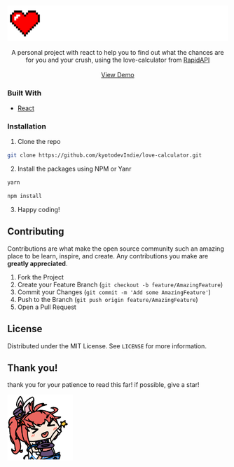 <p align="center">
 <a href="https://github.com/kyotodevindie">
    <img src="src/assets/repoassets/logo.svg" alt="Logo" >
  </a>
</p>

  <p align="center">
    A personal project with react to help you to find out what the chances are for you and your crush, using the love-calculator from <a href="https://rapidapi.com/ajith/api/love-calculator">RapidAPI</a>
    <br />
    <br />
    <a href="https://love-calculator-teal.vercel.app/">View Demo</a>
</p>

<!-- ABOUT THE PROJECT -->

### Built With

- [React](https://pt-br.reactjs.org/)

### Installation

1. Clone the repo

```sh
git clone https://github.com/kyotodevIndie/love-calculator.git
```

2. Install the packages using NPM or Yanr

```sh
yarn
```

```sh
npm install
```

3. Happy coding!

<!-- CONTRIBUTING -->

## Contributing

Contributions are what make the open source community such an amazing place to be learn, inspire, and create. Any contributions you make are **greatly appreciated**.

1. Fork the Project
2. Create your Feature Branch (`git checkout -b feature/AmazingFeature`)
3. Commit your Changes (`git commit -m 'Add some AmazingFeature'`)
4. Push to the Branch (`git push origin feature/AmazingFeature`)
5. Open a Pull Request

<!-- LICENSE -->

## License

Distributed under the MIT License. See `LICENSE` for more information.

## Thank you!

   <p> 
    thank you for your patience to read this far! if possible, give a star!
   </p> 
   <img src="src/assets/repoassets/1.gif" alt="Logo" width="150" height="150">

